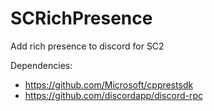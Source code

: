 # SCRichPresence
Add rich presence to discord for SC2

Dependencies: 
* https://github.com/Microsoft/cpprestsdk
* https://github.com/discordapp/discord-rpc
